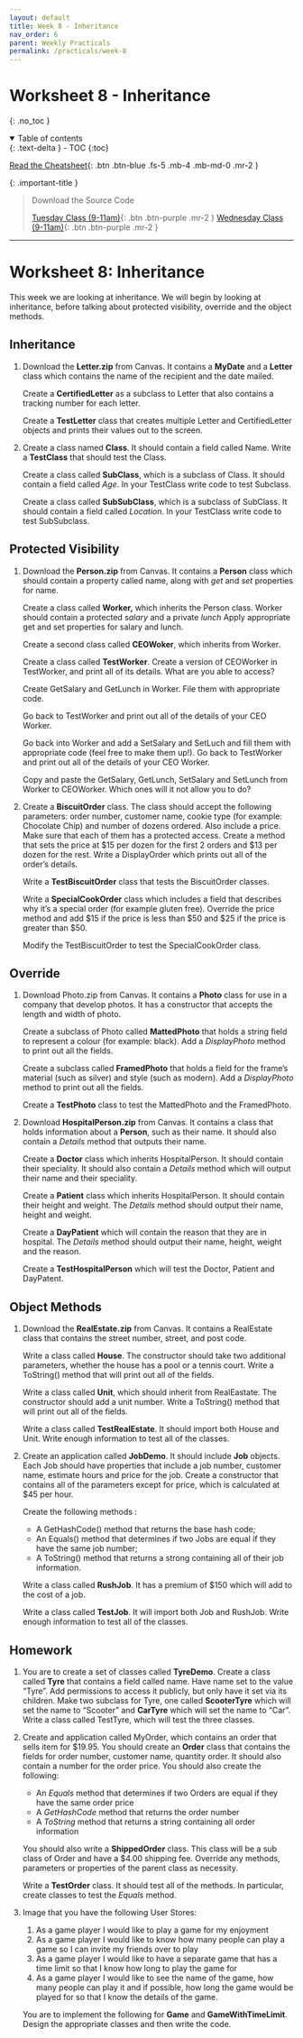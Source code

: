 ```yaml
---
layout: default
title: Week 8 - Inheritance
nav_order: 6
parent: Weekly Practicals
permalink: /practicals/week-8
---
```


# Worksheet 8 - Inheritance
{: .no_toc }

<details open markdown="block">
  <summary>
    Table of contents
  </summary>
  {: .text-delta }
- TOC
{:toc}
</details>

[Read the Cheatsheet](../weekly-content/week-8){: .btn .btn-blue .fs-5 .mb-4 .mb-md-0 .mr-2 }

{: .important-title }
> Download the Source Code
> 
> [Tuesday Class (9-11am)](https://github.com/cab201/prac-07/archive/23se1-tue-9.zip){: .btn .btn-purple .mr-2 }
> [Wednesday Class (9-11am)](https://github.com/cab201/prac-07/archive/23se1-wed-9.zip){: .btn .btn-purple .mr-2 }

---

# Worksheet 8: Inheritance

This week we are looking at inheritance. We will begin by looking at inheritance, before talking about protected visibility, override and the object methods.

## Inheritance 

1. Download the **Letter.zip** from Canvas. It contains a **MyDate** and a **Letter** class which contains the name of the recipient and the date mailed. 

    Create a **CertifiedLetter** as a subclass to Letter that also contains a tracking number for each letter.

    Create a **TestLetter** class that creates multiple Letter and CertifiedLetter objects and prints their values out to the screen. 

1. Create a class named **Class**. It should contain a field called Name. Write a **TestClass** that should test the Class. 

    Create a class called **SubClass**, which is a subclass of Class. It should contain a field called *Age*. In your TestClass write code to test Subclass. 

    Create a class called **SubSubClass**, which is a subclass of SubClass. It should contain a field called *Location*. In your TestClass write code to test SubSubclass. 

## Protected Visibility

1. Download the **Person.zip** from Canvas. It contains a **Person** class which should contain a property called name, along with *get* and *set* properties for name.  

    Create a class called **Worker,** which inherits the Person class. Worker should contain a protected s*alary* and a private *lunch* Apply appropriate get and set properties for salary and lunch. 

    Create a second class called **CEOWoker**, which inherits from Worker. 

    Create a class called **TestWorker**. Create a version of CEOWorker in TestWorker, and print all of its details.  What are you able to access?

    Create GetSalary and GetLunch in Worker. File them with appropriate code. 

    Go back to TestWorker and print out all of the details of your CEO Worker.

    Go back into Worker and add a SetSalary and SetLuch and fill them with appropriate code (feel free to make them up!). Go back to TestWorker and print out all of the details of your CEO Worker.

    Copy and paste the GetSalary, GetLunch, SetSalary and SetLunch from Worker to CEOWorker. Which ones will it not allow you to do?

1. Create a **BiscuitOrder** class. The class should accept the following parameters: order number, customer name, cookie type (for example: Chocolate Chip) and number of dozens ordered. Also include a price. Make sure that each of them has a protected access. Create a method that sets the price at $15 per dozen for the first 2 orders and $13 per dozen for the rest. Write a DisplayOrder which prints out all of the order’s details. 

    Write a **TestBiscuitOrder** class that tests the BiscuitOrder classes.

    Write a **SpecialCookOrder** class which includes a field that describes why it’s a special order (for example gluten free). Override the price method and add $15 if the price is less than $50 and $25 if the price is greater than $50.

    Modify the TestBiscuitOrder to test the SpecialCookOrder class. 

## Override

1. Download Photo.zip from Canvas. It contains a **Photo** class for use in a company that develop photos. It has a constructor that accepts the length and width of photo. 

    Create a subclass of Photo called **MattedPhoto** that holds a string field to represent a colour (for example: black).  Add a *DisplayPhoto* method to print out all the fields. 

    Create a subclass called **FramedPhoto** that holds a field for the frame’s material (such as silver) and style (such as modern). Add a *DisplayPhoto* method to print out all the fields.

    Create a **TestPhoto** class to test the MattedPhoto and the FramedPhoto.

1. Download **HospitalPerson.zip** from Canvas. It contains a class that holds information about a **Person**, such as their name. It should also contain a *Details* method that outputs their name.

    Create a **Doctor** class which inherits HospitalPerson. It should contain their speciality. It should also contain a *Details* method which will output their name and their speciality.

    Create a **Patient** class which inherits HospitalPerson. It should contain their height and weight. The *Details* method should output their name, height and weight.

    Create a **DayPatient** which will contain the reason that they are in hospital. The *Details* method should output their name, height, weight and the reason.

    Create a **TestHospitalPerson** which will test the Doctor, Patient and DayPatent. 

## Object Methods

1. Download the **RealEstate.zip** from Canvas. It contains a RealEstate class that contains the street number, street, and post code. 

    Write a class called **House**. The constructor should take two additional parameters, whether the house has a pool or a tennis court. Write a ToString() method that will print out all of the fields.

    Write a class called **Unit**, which should inherit from RealEastate. The constructor should add a unit number. Write a ToString() method that will print out all of the fields.

    Write a class called **TestRealEstate**. It should import both House and Unit. Write enough information to test all of the classes. 

1. Create an application called **JobDemo**. It should include **Job** objects. Each Job should have properties that include a job number, customer name, estimate hours and price for the job. Create a constructor that contains all of the parameters except for price, which is calculated at $45 per hour.

    Create the following methods :

    - A GetHashCode() method that returns the base hash code;
    - An Equals() method that determines if two Jobs are equal if they have the same job number;
    - A ToString() method that returns a strong containing all of their job information. 

    Write a class called **RushJob**. It has a premium of $150 which will add to the cost of a job.

    Write a class called **TestJob**. It will import both Job and RushJob. Write enough information to test all of the classes. 

## Homework

1. You are to create a set of classes called **TyreDemo**. Create a class called **Tyre** that contains a field called name. Have name set to the value “Tyre”. Add permissions to access it publicly, but only have it set via its children. Make two subclass for Tyre, one called **ScooterTyre** which will set the name to “Scooter” and **CarTyre** which will set the name to “Car”. Write a class called TestTyre, which will test the three classes.


1. Create and application called MyOrder, which contains an order that sells item for $19.95. You should create an **Order** class that contains the fields for order number, customer name, quantity order. It should also contain a number for the order price. You should also create the following:

   - An *Equals* method that determines if two Orders are equal if they have the same order price
   - A *GetHashCode* method that returns the order number
   - A *ToString* method that returns a string containing all order information  

   You should also write a **ShippedOrder** class. This class will be a sub class of Order and have a $4.00 shipping fee. Override any methods, parameters or properties of the parent class as necessity.

   Write a **TestOrder** class. It should test all of the methods. In particular, create classes to test the *Equals* method.  

2. Image that you have the following User Stores:
   1. As a game player I would like to play a game for my enjoyment
   2. As a game player I would like to know how many people can play a game so I can invite my friends over to play
   3. As a game player I would like to have a separate game that has a time limit so that I know how long to play the game for
   4. As a game player I would like to see the name of the game, how many people can play it and if possible, how long the game would be played for so that I know the details of the game.

    You are to implement the following for **Game** and **GameWithTimeLimit**. Design the appropriate classes and then write the code. 



